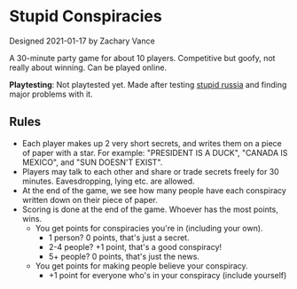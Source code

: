 # Stupid Conspiracies
Designed 2021-01-17 by Zachary Vance

A 30-minute party game for about 10 players. Competitive but goofy, not really about winning. Can be played online.

**Playtesting**: Not playtested yet. Made after testing [stupid russia](/archive/stupid_russia.md) and finding major problems with it.

## Rules

- Each player makes up 2 very short secrets, and writes them on a piece of paper with a star. For example: "PRESIDENT IS A DUCK", "CANADA IS MEXICO", and "SUN DOESN'T EXIST".
- Players may talk to each other and share or trade secrets freely for 30 minutes. Eavesdropping, lying etc. are allowed.
- At the end of the game, we see how many people have each conspiracy written down on their piece of paper.
- Scoring is done at the end of the game. Whoever has the most points, wins.
    - You get points for conspiracies you're in (including your own).
        - 1 person? 0 points, that's just a secret.
        - 2-4 people? +1 point, that's a good conspiracy!
        - 5+ people? 0 points, that's just the news.
    - You get points for making people believe your conspiracy.
        - +1 point for everyone who's in your conspiracy (include yourself)
